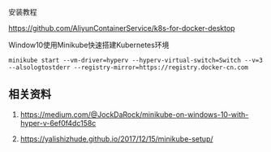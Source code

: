 安装教程

https://github.com/AliyunContainerService/k8s-for-docker-desktop



Window10使用Minikube快速搭建Kubernetes环境

```
minikube start --vm-driver=hyperv --hyperv-virtual-switch=Switch --v=3 --alsologtostderr --registry-mirror=https://registry.docker-cn.com
```

## 相关资料
1. https://medium.com/@JockDaRock/minikube-on-windows-10-with-hyper-v-6ef0f4dc158c

2. https://yalishizhude.github.io/2017/12/15/minikube-setup/